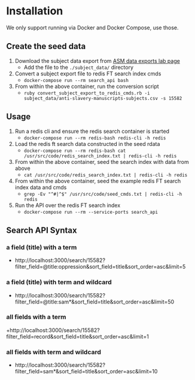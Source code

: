 # Installation

We only support running via Docker and Docker Compose, use those.

## Create the seed data

1. Download the subject data export from [ASM data exports lab page](https://www.zooniverse.org/lab/4973/data-exports)
    * Add the file to the `./subject_data/` directory
2. Convert a subject export file to redis FT search index cmds
    * `docker-compose run --rm search_api bash`
3. From within the above container, run the conversion script
    * `ruby convert_subject_export_to_redis_cmds.rb -i subject_data/anti-slavery-manuscripts-subjects.csv -s 15582`

## Usage

1. Run a redis cli and ensure the redis search container is started
    * `docker-compose run --rm redis-bash redis-cli -h redis`
2. Load the redis ft search data constructed in the seed rdata
    * `docker-compose run --rm redis-bash cat /usr/src/code/redis_search_index.txt | redis-cli -h redis`
3. From within the above container, seed the search index with data from above
    * `cat /usr/src/code/redis_search_index.txt | redis-cli -h redis`
4. From within the above container, seed the example redis FT search index data and cmds
    * `grep -Ev "^#|^$" /usr/src/code/seed_cmds.txt | redis-cli -h redis`
5. Run the API over the redis FT search index
    * `docker-compose run --rm --service-ports search_api`

## Search API Syntax

### a field (title) with a term

  + http://localhost:3000/search/15582?filter_field=@title:oppression&sort_field=title&sort_order=asc&limit=5

### a field (title) with term and wildcard

  + http://localhost:3000/search/15582?filter_field=@title:sam*&sort_field=title&sort_order=asc&limit=50

### all fields with a term

  +http://localhost:3000/search/15582?filter_field=record&sort_field=title&sort_order=asc&limit=1

### all fields with term and wildcard

  + http://localhost:3000/search/15582?filter_field=sam*&sort_field=title&sort_order=asc&limit=10
